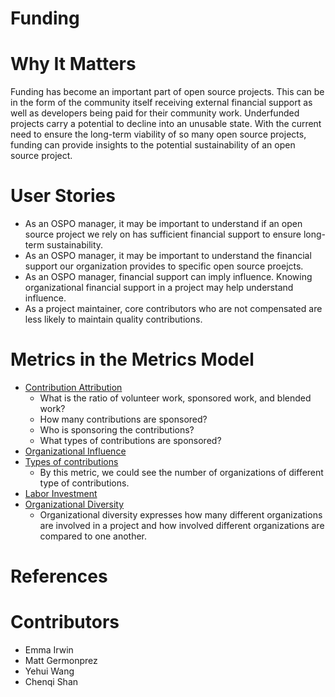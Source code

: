 # Funding

# Why It Matters
Funding has become an important part of open source projects. This can be in the form of the community itself receiving external financial support as well as developers being paid for their community work. Underfunded projects carry a potential to decline into an unusable state. With the current need to ensure the long-term viability of so many open source projects, funding can provide insights to the potential sustainability of an open source project. 

# User Stories
- As an OSPO manager, it may be important to understand if an open source project we rely on has sufficient financial support to ensure long-term sustainability. 
- As an OSPO manager, it may be important to understand the financial support our organization provides to specific open source proejcts. 
- As an OSPO manager, financial support can imply influence. Knowing organizational financial support in a project may help understand influence. 
- As a project maintainer, core contributors who are not compensated are less likely to maintain quality contributions. 

# Metrics in the Metrics Model 
* [Contribution Attribution](https://chaoss.community/metric-contribution-attribution/) 
    * What is the ratio of volunteer work, sponsored work, and blended work?
    * How many contributions are sponsored?
    * Who is sponsoring the contributions?
    * What types of contributions are sponsored?
* [Organizational Influence](https://chaoss.community/metric-organizational-influence/) 
* [Types of contributions](https://chaoss.community/metric-types-of-contributions/) 
    * By this metric, we could see the number of organizations of different type of contributions.
* [Labor Investment](https://chaoss.community/metric-labor-investment/) 
* [Organizational Diversity](https://chaoss.community/metric-organizational-diversity/) 
    * Organizational diversity expresses how many different organizations are involved in a project and how involved different organizations are compared to one another.


# References

# Contributors 
- Emma Irwin
- Matt Germonprez
- Yehui Wang
- Chenqi Shan
